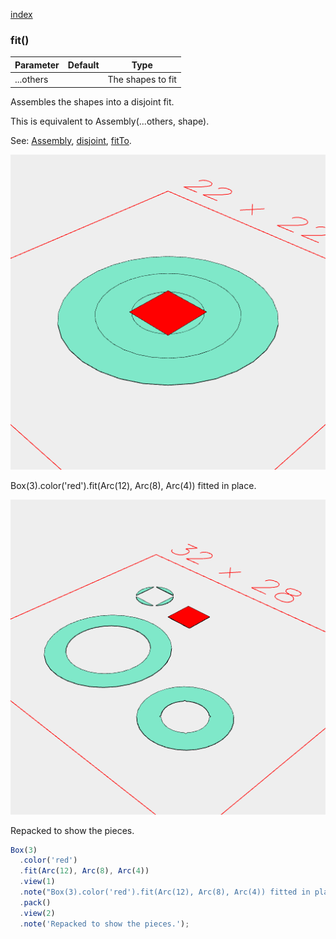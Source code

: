 [index](../../nb/api/index.md)
### fit()
Parameter|Default|Type
---|---|---
|...others||The shapes to fit

Assembles the shapes into a disjoint fit.

This is equivalent to Assembly(...others, shape).

See: [Assembly](https://raw.githubusercontent.com/jsxcad/JSxCAD/master/nb/api/Assembly.nb), [disjoint](https://raw.githubusercontent.com/jsxcad/JSxCAD/master/nb/api/disjoint.nb), [fitTo](https://raw.githubusercontent.com/jsxcad/JSxCAD/master/nb/api/fitTo.nb).

![Image](fit.md.$2_1.png)

Box(3).color('red').fit(Arc(12), Arc(8), Arc(4)) fitted in place.

![Image](fit.md.$2_2.png)

Repacked to show the pieces.

```JavaScript
Box(3)
  .color('red')
  .fit(Arc(12), Arc(8), Arc(4))
  .view(1)
  .note("Box(3).color('red').fit(Arc(12), Arc(8), Arc(4)) fitted in place.")
  .pack()
  .view(2)
  .note('Repacked to show the pieces.');
```
